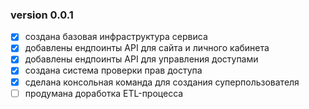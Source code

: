 ### version 0.0.1

- [x] создана базовая инфраструктура сервиса
- [x] добавлены ендпоинты API для сайта и личного кабинета
- [x] добавлены ендпоинты API для управления доступами
- [x] создана система проверки прав доступа
- [x] сделана консольная команда для создания суперпользователя
- [ ] продумана доработка ETL-процесса